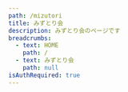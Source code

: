 ```yaml
---
path: /mizutori
title: みずとり会
description: みずとり会のページです
breadcrumbs:
  - text: HOME
    path: /
  - text: みずとり会
    path: null
isAuthRequired: true
---
```

